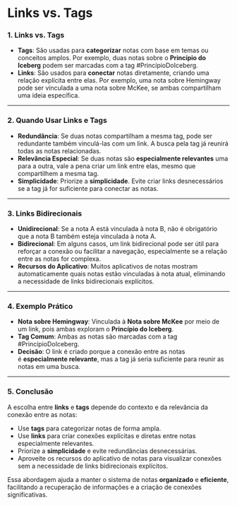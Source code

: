 # Links vs. Tags

### **1. Links vs. Tags**

- **Tags**: São usadas para **categorizar** notas com base em temas ou conceitos amplos. Por exemplo, duas notas sobre o **Princípio do Iceberg** podem ser marcadas com a tag #PrincípioDoIceberg.
- **Links**: São usados para **conectar** notas diretamente, criando uma relação explícita entre elas. Por exemplo, uma nota sobre Hemingway pode ser vinculada a uma nota sobre McKee, se ambas compartilham uma ideia específica.

---

### **2. Quando Usar Links e Tags**

- **Redundância**: Se duas notas compartilham a mesma tag, pode ser redundante também vinculá-las com um link. A busca pela tag já reunirá todas as notas relacionadas.
- **Relevância Especial**: Se duas notas são **especialmente relevantes** uma para a outra, vale a pena criar um link entre elas, mesmo que compartilhem a mesma tag.
- **Simplicidade**: Priorize a **simplicidade**. Evite criar links desnecessários se a tag já for suficiente para conectar as notas.

---

### **3. Links Bidirecionais**

- **Unidirecional**: Se a nota A está vinculada à nota B, não é obrigatório que a nota B também esteja vinculada à nota A.
- **Bidirecional**: Em alguns casos, um link bidirecional pode ser útil para reforçar a conexão ou facilitar a navegação, especialmente se a relação entre as notas for complexa.
- **Recursos do Aplicativo**: Muitos aplicativos de notas mostram automaticamente quais notas estão vinculadas à nota atual, eliminando a necessidade de links bidirecionais explícitos.

---

### **4. Exemplo Prático**

- **Nota sobre Hemingway**: Vinculada à **Nota sobre McKee** por meio de um link, pois ambas exploram o **Princípio do Iceberg**.
- **Tag Comum**: Ambas as notas são marcadas com a tag #PrincípioDoIceberg.
- **Decisão**: O link é criado porque a conexão entre as notas é **especialmente relevante**, mas a tag já seria suficiente para reunir as notas em uma busca.

---

### **5. Conclusão**

A escolha entre **links** e **tags** depende do contexto e da relevância da conexão entre as notas:

- Use **tags** para categorizar notas de forma ampla.
- Use **links** para criar conexões explícitas e diretas entre notas especialmente relevantes.
- Priorize a **simplicidade** e evite redundâncias desnecessárias.
- Aproveite os recursos do aplicativo de notas para visualizar conexões sem a necessidade de links bidirecionais explícitos.

Essa abordagem ajuda a manter o sistema de notas **organizado** e **eficiente**, facilitando a recuperação de informações e a criação de conexões significativas.